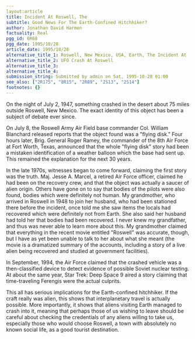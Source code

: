 ```yaml
---
layout:article
title: Incident At Roswell, The
subtitle: Good News For The Earth-Confined Hitchhiker?
author: Jonathan David Harmon
factuality: Real
pgg_id: 6R68
pgg_date: 1995/10/28
article_date: 1995/10/28
alternative_title_1: Roswell, New Mexico, USA, Earth, The Incident At
alternative_title_2: UFO Crash At Roswell
alternative_title_3: 
alternative_title_4: 
submission_string: Submitted by admin on Sat, 1995-10-28 01:00
see_also: ["2R175", "8R15", "2R89", "2S13", "2S14"]
footnotes: {}
---
```

<div>
<p>On the night of July 2, 1947, something crashed in the desert about 75 miles outside Roswell, New Mexico. The exact identity of this object has been a subject of debate ever since.</p>
<p>On July 8, the Roswell Army Air Field base commander Col. William Blanchard released reports that the object found was a "flying disk." Four hours later, Brig. General Roger Ramey, the commander of the 8th Air Force at Fort Worth, Texas, announced that the whole "flying disk" story had been a mistaken identification of a weather balloon which the base had sent up. This remained the explanation for the next 30 years.</p>
<p>In the late 1970s, witnesses began to come forward, claiming the first story was the truth. Maj. Jesse A. Marcel, a retired Air Force officer, claimed he had been on the recovery crew, and that the object was actually a saucer of alien origin. Others have gone on to say that bodies of the pilots were also found, bodies which were definitely not human. My grandmother, who arrived in Roswell in 1948 to join her husband, who had been stationed there before the incident, once told me she saw items the locals had recovered which were definitely not from Earth. She also said her husband had told her that bodies had been recovered. I never knew my grandfather, and thus was never able to learn more about this. My grandmother claimed that everything in the recent movie entitled "Roswell" was accurate, though, but I have as yet been unable to talk to her about what she meant (the movie is a dramatized summary of the accounts, including a story of a live alien being recovered and studied at government facilities).</p>
<p>In September, 1994, the Air Force claimed that the crashed vehicle was a then-classified device to detect evidence of possible Soviet nuclear testing. At about the same year, Star Trek: Deep Space 9 aired a story claiming that time-traveling Ferengis were the actual culprits.</p>
<p>This all has serious implications for the Earth-confined hitchhiker. If the craft really was alien, this shows that interplanetary travel is actually possible. More importantly, it shows that aliens visiting Earth managed to crash into it, meaning that perhaps those of us wishing to leave should be careful about checking the credentials of any aliens willing to take us, especially those who would choose Roswell, a town with absolutely no known social life, as a good tourist destination.</p>
</div>
